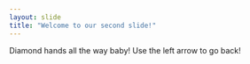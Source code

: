 ```yaml
---
layout: slide
title: "Welcome to our second slide!"
---
```

Diamond hands all the way baby!
Use the left arrow to go back!
